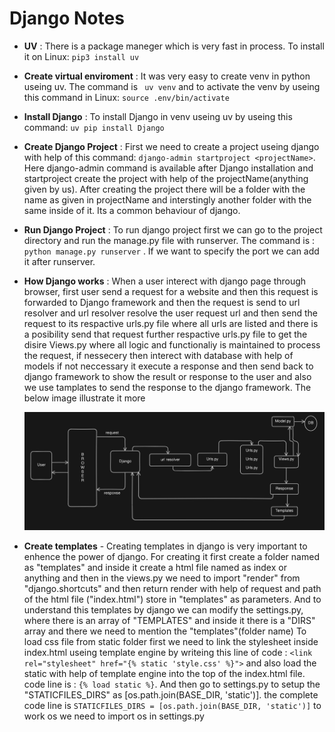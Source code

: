 # Django Notes

- **UV** : There is a package maneger which is very fast in process. To install it on Linux: ```pip3 install uv```
  
- **Create virtual enviroment** : It was very easy to create venv in python useing uv. The command is ``` uv venv```  and to activate the venv by useing this command in Linux: ```source .env/bin/activate```
  
- **Install Django** : To install Django in venv useing uv by useing this command: ```uv pip install Django```
  
- **Create Django Project** : First we need to create a project useing django with help of this command: ```django-admin startproject <projectName>```. Here django-admin command is available after Django installation and startproject create the project with help of the projectName(anything given by us). After creating the project there will be a folder with the name as given in projectName and interstingly another folder with the same inside of it. Its a common behaviour of django.
  
- **Run Django Project** : To run django project first we can go to the project directory and run the manage.py file with runserver. The command is : ```python manage.py runserver``` . If we want to specify the port we can add it after runserver.
  
- **How Django works** : When a user interect with django page through browser, first user send a request for a website and then this request is forwarded to Django framework and then the request is send to url resolver and url resolver resolve the user request url and then send the request to its respactive urls.py file where all urls are listed and there is a posibility send that request further respactive urls.py file to get the disire Views.py where all logic and functionaliy is maintained to process the request, if nessecery then interect with database with help of models if not neccessary it execute a response and then send back to django framework to show the result or response to the user and also we use tamplates to send the response to the django framework. The below image illustrate it more
  
  ![DjangoIntenels](./docs/img/django_working.png)

- **Create templates** - Creating templates in django is very important to enhence the power of django. For creating it first create a folder named as "templates" and inside it create a html file named as index or anything and then in the views.py we need to import "render" from "django.shortcuts" and then return render with help of request and path of the html file ("index.html") store in "templates" as parameters. And to understand this templates by django we can modify the settings.py, where there is an array of "TEMPLATES" and inside it there is a "DIRS" array and there we need to mention the "templates"(folder name)
    To load css file from static folder first we need to link the stylesheet inside index.html useing template engine by writeing this line of code : ```<link rel="stylesheet" href="{% static 'style.css' %}">``` and also load the static with help of template engine into the top of the index.html file. code line is : ```{% load static %}```. And then go to settings.py to setup the "STATICFILES_DIRS" as [os.path.join(BASE_DIR, 'static')]. the complete code line is ```STATICFILES_DIRS = [os.path.join(BASE_DIR, 'static')]``` to work os we need to import os in settings.py 